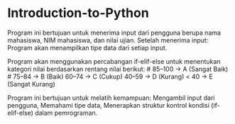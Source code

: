 # Introduction-to-Python
Program ini bertujuan untuk menerima input dari pengguna berupa nama mahasiswa, NIM mahasiswa, dan nilai ujian. Setelah menerima input:
Program akan menampilkan tipe data dari setiap input.

Program akan menggunakan percabangan if-elif-else untuk menentukan kategori nilai berdasarkan rentang nilai berikut:
    # 85–100 → A (Sangat Baik)
    # 75–84 → B (Baik)
    60–74 → C (Cukup)
    40–59 → D (Kurang)
    < 40 → E (Sangat Kurang)

Program ini bertujuan untuk melatih kemampuan:
    Mengambil input dari pengguna,
    Memahami tipe data,
    Menerapkan struktur kontrol kondisi (if-elif-else) dalam pemrograman.
